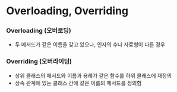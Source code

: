 # Overloading, Overriding
### Overloading (오버로딩)
- 두 메서드가 같은 이름을 갖고 있으나, 인자의 수나 자료형이 다른 경우
### Overriding (오버라이딩)
- 상위 클래스의 메서드와 이름과 용례가 같은 함수를 하위 클래스에 재정의
- 상속 관계에 있는 클래스 간에 같은 이름의 메서드를 정의함
